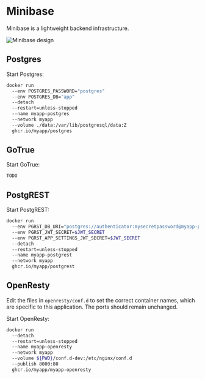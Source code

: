 # Minibase

Minibase is a lightweight backend infrastructure.

<img
  alt="Minibase design"
  style="margin: 0 auto;"
  src="https://github.com/explodinglabs/minibase/blob/main/design.png?raw=true"
/>

## Postgres

Start Postgres:

```sh
docker run
  --env POSTGRES_PASSWORD="postgres"
  --env POSTGRES_DB="app"
  --detach
  --restart=unless-stopped
  --name myapp-postgres
  --network myapp
  --volume ./data:/var/lib/postgresql/data:Z
  ghcr.io/myapp/postgres
```

## GoTrue

Start GoTrue:

```sh
TODO
```

## PostgREST

Start PostgREST:

```sh
docker run
  --env PGRST_DB_URI="postgres://authenticator:mysecretpassword@myapp-postgres:5432/app"
  --env PGRST_JWT_SECRET=$JWT_SECRET
  --env PGRST_APP_SETTINGS_JWT_SECRET=$JWT_SECRET
  --detach
  --restart=unless-stopped
  --name myapp-postgrest
  --network myapp
  ghcr.io/myapp/postgrest
```

## OpenResty

Edit the files in `openresty/conf.d` to set the correct container names, which
are specific to this application. The ports should remain unchanged.

Start OpenResty:

```sh
docker run
  --detach
  --restart=unless-stopped
  --name myapp-openresty
  --network myapp
  --volume ${PWD}/conf.d-dev:/etc/nginx/conf.d
  --publish 8000:80
  ghcr.io/myapp/myapp-openresty
```

